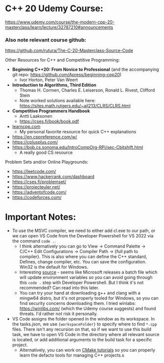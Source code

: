 # C++ 20 Udemy Course:

 https://www.udemy.com/course/the-modern-cpp-20-masterclass/learn/lecture/32787210#announcements

### Also note relevant course github: 

https://github.com/rutura/The-C-20-Masterclass-Source-Code



Other Resources for C++ and Competitive Programming:

- __Beginning C++20: From Novice to Professional__ (and the accompanying git repo: https://github.com/Apress/beginning-cpp20)
    - Ivor Horton, Peter Van Weert
- __Introduction to Algorithms, Third Edition__
    - Thomas H. Cormen, Charles E. Leiserson, Ronald L. Rivest, Clifford Stein  
    - Note worked solutions available here: https://sites.math.rutgers.edu/~ajl213/CLRS/CLRS.html
- __Competitive Programmers Handbook__
    - Antti Laaksonen
    - https://cses.fi/book/book.pdf 
- [learncpp.com](https://www.learncpp.com/)
    - My personal favorite resource for quick C++ explanations
- https://en.cppreference.com/w/
- https://cplusplus.com/
- https://bob.cs.sonoma.edu/IntroCompOrg-RPi/sec-Cbitshift.html
    - A really good CS resource

 Problem Sets and/or Online Playgrounds:
 - https://leetcode.com/
 - https://www.hackerrank.com/dashboard
 - https://cses.fi/problemset/
 - https://projecteuler.net/
 - https://adventofcode.com/
 - https://codeforces.com/


# Important Notes:

- To use the MSVC compiler, we need to either add cl.exe to our path, or we can open VS Code from the Developer Powershell for VS 2022 via the command `code .`. 
    - I think alternatively you can go to View -> Command Palette -> C/C++ Edit  Configurations -> Compiler Path -> {full path to compiler}. This is also where you can define the C++ standard, Defines, change compiler, etc. You can save the configuration. Win32 is the default for Windows. 
    - Interesting [source](https://stackoverflow.com/questions/50830609/run-cl-exe-from-cmd) - seems like Microsoft releases a batch file which will update environment variables so you can avoid going through this `code .` step with Developer Powershell. But I think it's not recommended? Can read into this later. 
    - You can try your hand at downloading g++ and clang with a mingw64 distro, but it's not properly tooled for Windows, so you can find security concerns downloading them. I tried winlabs: https://winlibs.com/ (which the Udemy course suggests) and found threats. I'd rather not risk it personally.
- VS Code assigns the folder opened in the window as its workspace. In the tasks.json, we use `{workspaceFolder}` to specify where to find `*.cpp` files. There isn't any recursion on that, so if we want to use this build task, we have to open VS Code in the directory where all relevant source is located, or add additional arguments to the build task for a specific project. 
    - Alternatively, you can work on [CMake tutorials](https://cmake.org/cmake/help/latest/guide/tutorial/A%20Basic%20Starting%20Point.html) so you can properly learn the defacto tools for managing C++ projects.s 
